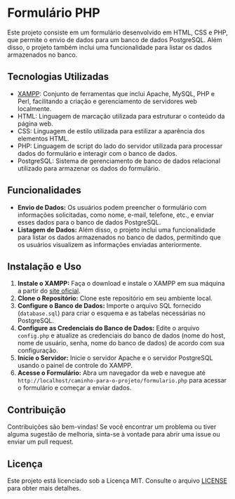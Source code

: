 # Formulário PHP

Este projeto consiste em um formulário desenvolvido em HTML, CSS e PHP, que permite o envio de dados para um banco de dados PostgreSQL. Além disso, o projeto também inclui uma funcionalidade para listar os dados armazenados no banco.

## Tecnologias Utilizadas

- [XAMPP](https://www.apachefriends.org/index.html): Conjunto de ferramentas que inclui Apache, MySQL, PHP e Perl, facilitando a criação e gerenciamento de servidores web localmente.
- HTML: Linguagem de marcação utilizada para estruturar o conteúdo da página web.
- CSS: Linguagem de estilo utilizada para estilizar a aparência dos elementos HTML.
- PHP: Linguagem de script do lado do servidor utilizada para processar dados do formulário e interagir com o banco de dados.
- PostgreSQL: Sistema de gerenciamento de banco de dados relacional utilizado para armazenar os dados do formulário.

## Funcionalidades

- **Envio de Dados:** Os usuários podem preencher o formulário com informações solicitadas, como nome, e-mail, telefone, etc., e enviar esses dados para o banco de dados PostgreSQL.
- **Listagem de Dados:** Além disso, o projeto inclui uma funcionalidade para listar os dados armazenados no banco de dados, permitindo que os usuários visualizem as informações enviadas anteriormente.

## Instalação e Uso

1. **Instale o XAMPP:** Faça o download e instale o XAMPP em sua máquina a partir do [site oficial](https://www.apachefriends.org/index.html).
2. **Clone o Repositório:** Clone este repositório em seu ambiente local.
3. **Configure o Banco de Dados:** Importe o arquivo SQL fornecido (`database.sql`) para criar o esquema e as tabelas necessárias no PostgreSQL.
4. **Configure as Credenciais do Banco de Dados:** Edite o arquivo `config.php` e atualize as credenciais do banco de dados (nome do host, nome de usuário, senha, nome do banco de dados) de acordo com sua configuração.
5. **Inicie o Servidor:** Inicie o servidor Apache e o servidor PostgreSQL usando o painel de controle do XAMPP.
6. **Acesse o Formulário:** Abra um navegador da web e navegue até `http://localhost/caminho-para-o-projeto/formulario.php` para acessar o formulário e começar a enviar dados.

## Contribuição

Contribuições são bem-vindas! Se você encontrar um problema ou tiver alguma sugestão de melhoria, sinta-se à vontade para abrir uma issue ou enviar um pull request.

## Licença

Este projeto está licenciado sob a Licença MIT. Consulte o arquivo [LICENSE](LICENSE) para obter mais detalhes.
